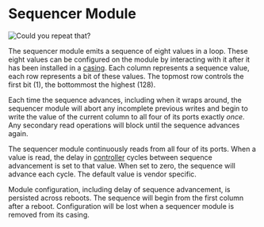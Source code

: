# Sequencer Module
![Could you repeat that?](item:tis3d:sequencer_module)

The sequencer module emits a sequence of eight values in a loop. These eight values can be configured on the module by interacting with it after it has been installed in a [casing](../block/casing.md). Each column represents a sequence value, each row represents a bit of these values. The topmost row controls the first bit (1), the bottommost the highest (128).

Each time the sequence advances, including when it wraps around, the sequencer module will abort any incomplete previous writes and begin to write the value of the current column to all four of its ports exactly *once*. Any secondary read operations will block until the sequence advances again.

The sequencer module continuously reads from all four of its ports. When a value is read, the delay in [controller](../block/controller.md) cycles between sequence advancement is set to that value. When set to zero, the sequence will advance each cycle. The default value is vendor specific.

Module configuration, including delay of sequence advancement, is persisted across reboots. The sequence will begin from the first column after a reboot. Configuration will be lost when a sequencer module is removed from its casing.
